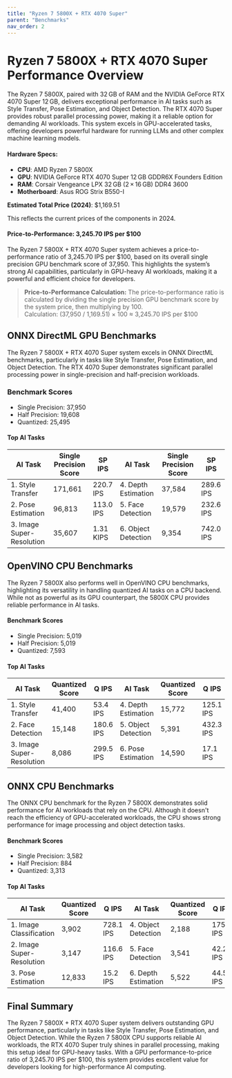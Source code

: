 ```yaml
---
title: "Ryzen 7 5800X + RTX 4070 Super"  
parent: "Benchmarks"  
nav_order: 2  
---
```


# Ryzen 7 5800X + RTX 4070 Super Performance Overview

The Ryzen 7 5800X, paired with 32 GB of RAM and the NVIDIA GeForce RTX 4070 Super 12 GB, delivers exceptional performance in AI tasks such as Style Transfer, Pose Estimation, and Object Detection. The RTX 4070 Super provides robust parallel processing power, making it a reliable option for demanding AI workloads. This system excels in GPU-accelerated tasks, offering developers powerful hardware for running LLMs and other complex machine learning models.

#### Hardware Specs:

- **CPU**: AMD Ryzen 7 5800X  
- **GPU**: NVIDIA GeForce RTX 4070 Super 12 GB GDDR6X Founders Edition  
- **RAM**: Corsair Vengeance LPX 32 GB (2 × 16 GB) DDR4 3600  
- **Motherboard**: Asus ROG Strix B550-I  

**Estimated Total Price (2024)**: $1,169.51

This reflects the current prices of the components in 2024.

#### Price-to-Performance: 3,245.70 IPS per $100

The Ryzen 7 5800X + RTX 4070 Super system achieves a price-to-performance ratio of 3,245.70 IPS per $100, based on its overall single precision GPU benchmark score of 37,950. This highlights the system’s strong AI capabilities, particularly in GPU-heavy AI workloads, making it a powerful and efficient choice for developers.

> **Price-to-Performance Calculation:**
> The price-to-performance ratio is calculated by dividing the single precision GPU benchmark score by the system price, then multiplying by 100.  
> Calculation: (37,950 / 1,169.51) × 100 ≈ 3,245.70 IPS per $100

## ONNX DirectML GPU Benchmarks

The Ryzen 7 5800X + RTX 4070 Super system excels in ONNX DirectML benchmarks, particularly in tasks like Style Transfer, Pose Estimation, and Object Detection. The RTX 4070 Super demonstrates significant parallel processing power in single-precision and half-precision workloads.

### Benchmark Scores

- Single Precision: 37,950  
- Half Precision: 19,608  
- Quantized: 25,495  

#### Top AI Tasks

| AI Task                   | Single Precision Score | SP IPS        | AI Task             | Single Precision Score | SP IPS     |
|---------------------------|------------------------|---------------|---------------------|------------------------|------------|
| 1. Style Transfer         | 171,661                | 220.7 IPS     | 4. Depth Estimation | 37,584                 | 289.6 IPS  |
| 2. Pose Estimation        | 96,813                 | 113.0 IPS     | 5. Face Detection   | 19,579                 | 232.6 IPS  |
| 3. Image Super-Resolution | 35,607                 | 1.31 KIPS     | 6. Object Detection | 9,354                  | 742.0 IPS  |

## OpenVINO CPU Benchmarks

The Ryzen 7 5800X also performs well in OpenVINO CPU benchmarks, highlighting its versatility in handling quantized AI tasks on a CPU backend. While not as powerful as its GPU counterpart, the 5800X CPU provides reliable performance in AI tasks.

#### Benchmark Scores

- Single Precision: 5,019  
- Half Precision: 5,019  
- Quantized: 7,593  

#### Top AI Tasks

| AI Task                   | Quantized Score | Q IPS        | AI Task             | Quantized Score | Q IPS      |
|---------------------------|-----------------|--------------|---------------------|-----------------|------------|
| 1. Style Transfer         | 41,400          | 53.4 IPS     | 4. Depth Estimation | 15,772          | 125.1 IPS  |
| 2. Face Detection         | 15,148          | 180.6 IPS    | 5. Object Detection | 5,391           | 432.3 IPS  |
| 3. Image Super-Resolution | 8,086           | 299.5 IPS    | 6. Pose Estimation  | 14,590          | 17.1 IPS   |

## ONNX CPU Benchmarks

The ONNX CPU benchmark for the Ryzen 7 5800X demonstrates solid performance for AI workloads that rely on the CPU. Although it doesn't reach the efficiency of GPU-accelerated workloads, the CPU shows strong performance for image processing and object detection tasks.

#### Benchmark Scores

- Single Precision: 3,582  
- Half Precision: 884  
- Quantized: 3,313  

#### Top AI Tasks

| AI Task                   | Quantized Score | Q IPS       | AI Task             | Quantized Score | Q IPS      |
|---------------------------|-----------------|-------------|---------------------|-----------------|------------|
| 1. Image Classification   | 3,902           | 728.1 IPS   | 4. Object Detection | 2,188           | 175.9 IPS  |
| 2. Image Super-Resolution | 3,147           | 116.6 IPS   | 5. Face Detection   | 3,541           | 42.2 IPS   |
| 3. Pose Estimation        | 12,833          | 15.2 IPS    | 6. Depth Estimation | 5,522           | 44.5 IPS   |

## Final Summary

The Ryzen 7 5800X + RTX 4070 Super system delivers outstanding GPU performance, particularly in tasks like Style Transfer, Pose Estimation, and Object Detection. While the Ryzen 7 5800X CPU supports reliable AI workloads, the RTX 4070 Super truly shines in parallel processing, making this setup ideal for GPU-heavy tasks. With a GPU performance-to-price ratio of 3,245.70 IPS per $100, this system provides excellent value for developers looking for high-performance AI computing.